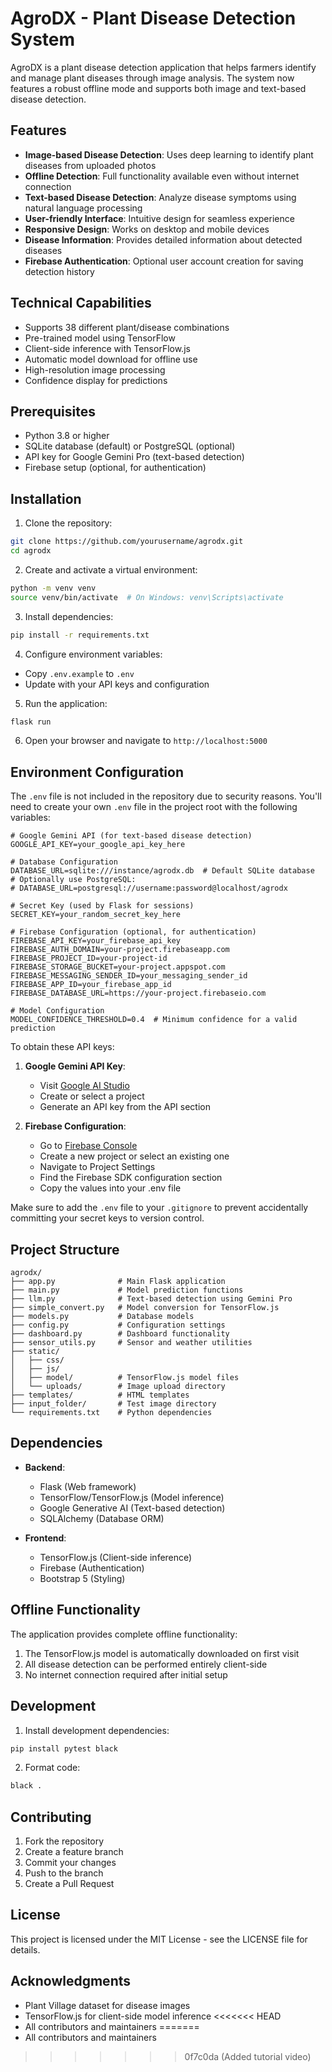 # AgroDX - Plant Disease Detection System

AgroDX is a plant disease detection application that helps farmers identify and manage plant diseases through image analysis. The system now features a robust offline mode and supports both image and text-based disease detection.

## Features

- **Image-based Disease Detection**: Uses deep learning to identify plant diseases from uploaded photos
- **Offline Detection**: Full functionality available even without internet connection
- **Text-based Disease Detection**: Analyze disease symptoms using natural language processing
- **User-friendly Interface**: Intuitive design for seamless experience
- **Responsive Design**: Works on desktop and mobile devices
- **Disease Information**: Provides detailed information about detected diseases
- **Firebase Authentication**: Optional user account creation for saving detection history

## Technical Capabilities

- Supports 38 different plant/disease combinations
- Pre-trained model using TensorFlow
- Client-side inference with TensorFlow.js
- Automatic model download for offline use
- High-resolution image processing
- Confidence display for predictions

## Prerequisites

- Python 3.8 or higher
- SQLite database (default) or PostgreSQL (optional)
- API key for Google Gemini Pro (text-based detection)
- Firebase setup (optional, for authentication)

## Installation

1. Clone the repository:
```bash
git clone https://github.com/yourusername/agrodx.git
cd agrodx
```

2. Create and activate a virtual environment:
```bash
python -m venv venv
source venv/bin/activate  # On Windows: venv\Scripts\activate
```

3. Install dependencies:
```bash
pip install -r requirements.txt
```

4. Configure environment variables:
- Copy `.env.example` to `.env`
- Update with your API keys and configuration

5. Run the application:
```bash
flask run
```

6. Open your browser and navigate to `http://localhost:5000`

## Environment Configuration

The `.env` file is not included in the repository due to security reasons. You'll need to create your own `.env` file in the project root with the following variables:

```
# Google Gemini API (for text-based disease detection)
GOOGLE_API_KEY=your_google_api_key_here

# Database Configuration
DATABASE_URL=sqlite:///instance/agrodx.db  # Default SQLite database
# Optionally use PostgreSQL:
# DATABASE_URL=postgresql://username:password@localhost/agrodx

# Secret Key (used by Flask for sessions)
SECRET_KEY=your_random_secret_key_here

# Firebase Configuration (optional, for authentication)
FIREBASE_API_KEY=your_firebase_api_key
FIREBASE_AUTH_DOMAIN=your-project.firebaseapp.com
FIREBASE_PROJECT_ID=your-project-id
FIREBASE_STORAGE_BUCKET=your-project.appspot.com
FIREBASE_MESSAGING_SENDER_ID=your_messaging_sender_id
FIREBASE_APP_ID=your_firebase_app_id
FIREBASE_DATABASE_URL=https://your-project.firebaseio.com

# Model Configuration
MODEL_CONFIDENCE_THRESHOLD=0.4  # Minimum confidence for a valid prediction
```

To obtain these API keys:

1. **Google Gemini API Key**:
   - Visit [Google AI Studio](https://makersuite.google.com/)
   - Create or select a project
   - Generate an API key from the API section

2. **Firebase Configuration**:
   - Go to [Firebase Console](https://console.firebase.google.com/)
   - Create a new project or select an existing one
   - Navigate to Project Settings
   - Find the Firebase SDK configuration section
   - Copy the values into your .env file

Make sure to add the `.env` file to your `.gitignore` to prevent accidentally committing your secret keys to version control.

## Project Structure

```
agrodx/
├── app.py              # Main Flask application
├── main.py             # Model prediction functions
├── llm.py              # Text-based detection using Gemini Pro
├── simple_convert.py   # Model conversion for TensorFlow.js
├── models.py           # Database models
├── config.py           # Configuration settings
├── dashboard.py        # Dashboard functionality
├── sensor_utils.py     # Sensor and weather utilities
├── static/
│   ├── css/
│   ├── js/
│   ├── model/          # TensorFlow.js model files
│   └── uploads/        # Image upload directory
├── templates/          # HTML templates
├── input_folder/       # Test image directory
└── requirements.txt    # Python dependencies
```

## Dependencies

- **Backend**:
  - Flask (Web framework)
  - TensorFlow/TensorFlow.js (Model inference)
  - Google Generative AI (Text-based detection)
  - SQLAlchemy (Database ORM)

- **Frontend**:
  - TensorFlow.js (Client-side inference)
  - Firebase (Authentication)
  - Bootstrap 5 (Styling)

## Offline Functionality

The application provides complete offline functionality:
1. The TensorFlow.js model is automatically downloaded on first visit
2. All disease detection can be performed entirely client-side
3. No internet connection required after initial setup

## Development

1. Install development dependencies:
```bash
pip install pytest black
```

2. Format code:
```bash
black .
```

## Contributing

1. Fork the repository
2. Create a feature branch
3. Commit your changes
4. Push to the branch
5. Create a Pull Request

## License

This project is licensed under the MIT License - see the LICENSE file for details.

## Acknowledgments

- Plant Village dataset for disease images
- TensorFlow.js for client-side model inference
<<<<<<< HEAD
- All contributors and maintainers 
=======
- All contributors and maintainers 
>>>>>>> 0f7c0da (Added tutorial video)
